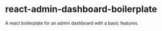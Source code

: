 # react-admin-dashboard-boilerplate
A react boilerplate for an admin dashboard with a basic features.

